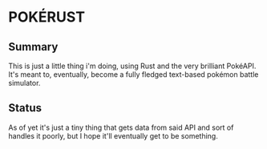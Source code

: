 # POKÉRUST

## Summary

This is just a little thing i'm doing, using Rust and the very brilliant PokéAPI. It's meant to, eventually, become a fully fledged text-based pokémon battle simulator.


## Status

As of yet it's just a tiny thing that gets data from said API and sort of handles it poorly, but I hope it'll eventually get to be something.


